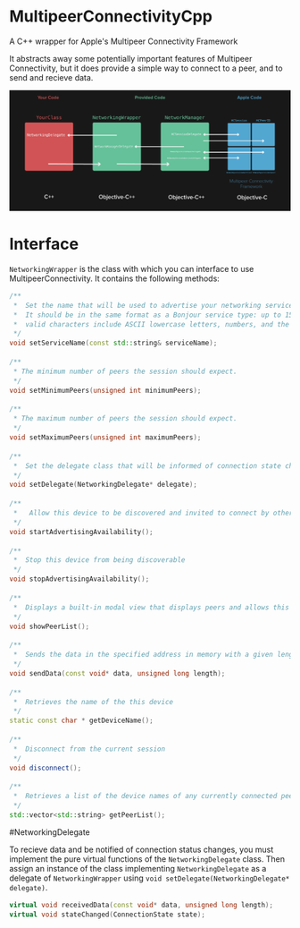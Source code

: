 # MultipeerConnectivityCpp

A C++ wrapper for Apple's Multipeer Connectivity Framework

It abstracts away some potentially important features of Multipeer Connectivity, but it does provide a simple way to connect to a peer, and to send and recieve data.

![Networking Diagram](Images/networkingDiagram.png)

# Interface

`NetworkingWrapper` is the class with which you can interface to use MultipeerConnectivity. It contains the following methods:
    
```C++
/**
 *  Set the name that will be used to advertise your networking service.
 *  It should be in the same format as a Bonjour service type: up to 15 characters long 
 *  valid characters include ASCII lowercase letters, numbers, and the hyphen.
 */
void setServiceName(const std::string& serviceName);
    
/**
 * The minimum number of peers the session should expect.
 */
void setMinimumPeers(unsigned int minimumPeers);
    
/**
 * The maximum number of peers the session should expect.
 */
void setMaximumPeers(unsigned int maximumPeers);

/**
 *  Set the delegate class that will be informed of connection state changes, and will be given the data recieved from the network
 */
void setDelegate(NetworkingDelegate* delegate);
    
/**
 *   Allow this device to be discovered and invited to connect by other devices
 */
void startAdvertisingAvailability();
    
/**
 *  Stop this device from being discoverable
 */
void stopAdvertisingAvailability();
    
/**
 *  Displays a built-in modal view that displays peers and allows this device to invite them to connect
 */
void showPeerList();
    
/**
 *  Sends the data in the specified address in memory with a given length over the network to the connected peers
 */
void sendData(const void* data, unsigned long length);
    
/**
 *  Retrieves the name of the this device
 */
static const char * getDeviceName();
    
/**
 *  Disconnect from the current session
 */
void disconnect();
    
/**
 *  Retrieves a list of the device names of any currently connected peers
 */
std::vector<std::string> getPeerList();
```
   
#NetworkingDelegate
    
To recieve data and be notified of connection status changes, you must implement the pure virtual functions of the `NetworkingDelegate` class. Then assign an instance of the class implementing `NetworkingDelegate` as a delegate of `NetworkingWrapper` using `void setDelegate(NetworkingDelegate* delegate)`.


```C++
virtual void receivedData(const void* data, unsigned long length);
virtual void stateChanged(ConnectionState state);
```